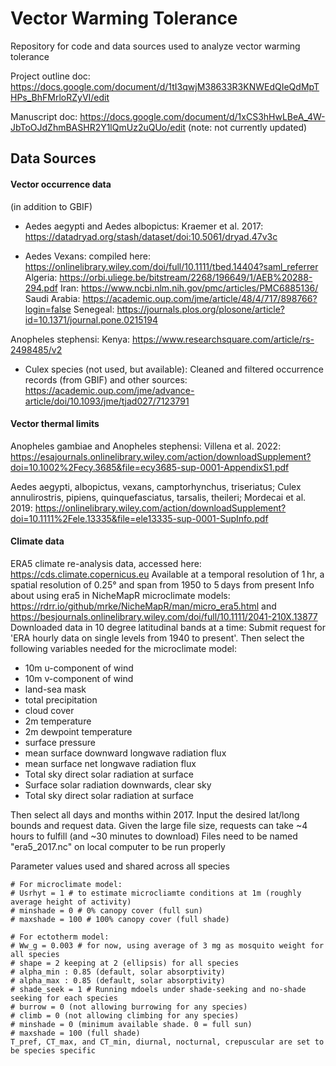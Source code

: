 # Vector Warming Tolerance
Repository for code and data sources used to analyze vector warming tolerance

Project outline doc:
https://docs.google.com/document/d/1tI3qwjM38633R3KNWEdQIeQdMpTHPs_BhFMrloRZyVI/edit 

Manuscript doc:
https://docs.google.com/document/d/1xCS3hHwLBeA_4W-JbToOJdZhmBASHR2Y1lQmUz2uQUo/edit (note: not currently updated)


## Data Sources 

#### Vector occurrence data
(in addition to GBIF)

- Aedes aegypti and Aedes albopictus:
Kraemer et al. 2017: https://datadryad.org/stash/dataset/doi:10.5061/dryad.47v3c

- Aedes Vexans: 
compiled here: https://onlinelibrary.wiley.com/doi/full/10.1111/tbed.14404?saml_referrer
Algeria: https://orbi.uliege.be/bitstream/2268/196649/1/AEB%20288-294.pdf
Iran: https://www.ncbi.nlm.nih.gov/pmc/articles/PMC6885136/
Saudi Arabia: https://academic.oup.com/jme/article/48/4/717/898766?login=false
Senegeal: https://journals.plos.org/plosone/article?id=10.1371/journal.pone.0215194

Anopheles stephensi:
Kenya: https://www.researchsquare.com/article/rs-2498485/v2

- Culex species (not used, but available):
Cleaned and filtered occurrence records (from GBIF) and other sources: 
https://academic.oup.com/jme/advance-article/doi/10.1093/jme/tjad027/7123791

#### Vector thermal limits

Anopheles gambiae and Anopheles stephensi: 
Villena et al. 2022: https://esajournals.onlinelibrary.wiley.com/action/downloadSupplement?doi=10.1002%2Fecy.3685&file=ecy3685-sup-0001-AppendixS1.pdf

Aedes aegypti, albopictus, vexans, camptorhynchus, triseriatus; 
Culex annulirostris, pipiens, quinquefasciatus, tarsalis, theileri; 
Mordecai et al. 2019: https://onlinelibrary.wiley.com/action/downloadSupplement?doi=10.1111%2Fele.13335&file=ele13335-sup-0001-SupInfo.pdf

#### Climate data 
ERA5 climate re-analysis data, accessed here: https://cds.climate.copernicus.eu
Available at a temporal resolution of 1 hr, a spatial resolution of 0.25° and span from 1950 to 5 days from present
Info about using era5 in NicheMapR microclimate models: https://rdrr.io/github/mrke/NicheMapR/man/micro_era5.html 
and https://besjournals.onlinelibrary.wiley.com/doi/full/10.1111/2041-210X.13877
Downloaded data in 10 degree latitudinal bands at a time:
Submit request for 'ERA hourly data on single levels from 1940 to present'. Then select the following variables needed for the microclimate model: 
- 10m u-component of wind
- 10m v-component of wind
- land-sea mask
- total precipitation
- cloud cover
- 2m temperature
- 2m dewpoint temperature
- surface pressure
- mean surface downward longwave radiation flux
- mean surface net longwave radiation flux
- Total sky direct solar radiation at surface
- Surface solar radiation downwards, clear sky
- Total sky direct solar radiation at surface

Then select all days and months within 2017. Input the desired lat/long bounds and request data.
Given the large file size, requests can take ~4 hours to fulfill (and ~30 minutes to download)
Files need to be named "era5_2017.nc" on local computer to be run properly


Parameter values used and shared across all species
```
# For microclimate model:
# Usrhyt = 1 # to estimate microcliamte conditions at 1m (roughly average height of activity)
# minshade = 0 # 0% canopy cover (full sun)
# maxshade = 100 # 100% canopy cover (full shade)

# For ectotherm model:
# Ww_g = 0.003 # for now, using average of 3 mg as mosquito weight for all species
# shape = 2 keeping at 2 (ellipsis) for all species
# alpha_min : 0.85 (default, solar absorptivity)
# alpha_max : 0.85 (default, solar absorptivity)
# shade_seek = 1 # Running mdoels under shade-seeking and no-shade seeking for each species
# burrow = 0 (not allowing burrowing for any species)
# climb = 0 (not allowing climbing for any species)
# minshade = 0 (minimum available shade. 0 = full sun)
# maxshade = 100 (full shade)
T_pref, CT_max, and CT_min, diurnal, nocturnal, crepuscular are set to be species specific
```





